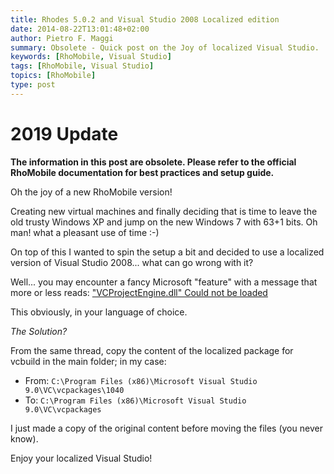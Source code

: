 ```yaml
---
title: Rhodes 5.0.2 and Visual Studio 2008 Localized edition
date: 2014-08-22T13:01:48+02:00
author: Pietro F. Maggi
summary: Obsolete - Quick post on the Joy of localized Visual Studio.
keywords: [RhoMobile, Visual Studio]
tags: [RhoMobile, Visual Studio]
topics: [RhoMobile]
type: post
---
```


# **2019 Update**

**The information in this post are obsolete. Please refer to the official RhoMobile documentation for best practices and setup guide.**

Oh the joy of a new RhoMobile version!

Creating new virtual machines and finally deciding that is time to leave the old trusty Windows XP and jump on the new Windows 7 with 63+1 bits. Oh man! what a pleasant use of time :-)

On top of this I wanted to spin the setup a bit and decided to use a localized version of Visual Studio 2008... what can go wrong with it?

Well... you may encounter a fancy Microsoft "feature" with a message that more or less reads:
["VCProjectEngine.dll" Could not be loaded](http://social.msdn.microsoft.com/Forums/vstudio/en-US/14dc118f-5adc-4a90-9c07-fde701f6b36c/vcbld0001-vcprojectenginedll-could-not-be-loaded?forum=vcgeneral)

This obviously, in your language of choice.

*The Solution?*

From the same thread, copy the content of the localized package for vcbuild in the main folder; in my case:

 - From: `C:\Program Files (x86)\Microsoft Visual Studio 9.0\VC\vcpackages\1040`
 - To: `C:\Program Files (x86)\Microsoft Visual Studio 9.0\VC\vcpackages`

I just made a copy of the original content before moving the files (you never know).


Enjoy your localized Visual Studio!
